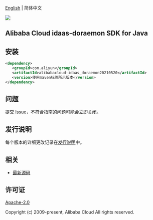 [English](README.md) | 简体中文

![](https://aliyunsdk-pages.alicdn.com/icons/AlibabaCloud.svg)

## Alibaba Cloud idaas-doraemon SDK for Java

## 安装

```xml
<dependency>
   <groupId>com.aliyun</groupId>
   <artifactId>alibabacloud-idaas_doraemon20210520</artifactId>
   <version>使用maven标签所示版本</version>
</dependency>
```

## 问题

[提交 Issue](https://github.com/aliyun/alibabacloud-java-async-sdk/issues/new)，不符合指南的问题可能会立即关闭。

## 发行说明

每个版本的详细更改记录在[发行说明](./ChangeLog.txt)中。

## 相关

- [最新源码](https://github.com/aliyun/alibabacloud-async-java-sdk/)

## 许可证

[Apache-2.0](http://www.apache.org/licenses/LICENSE-2.0)

Copyright (c) 2009-present, Alibaba Cloud All rights reserved.
